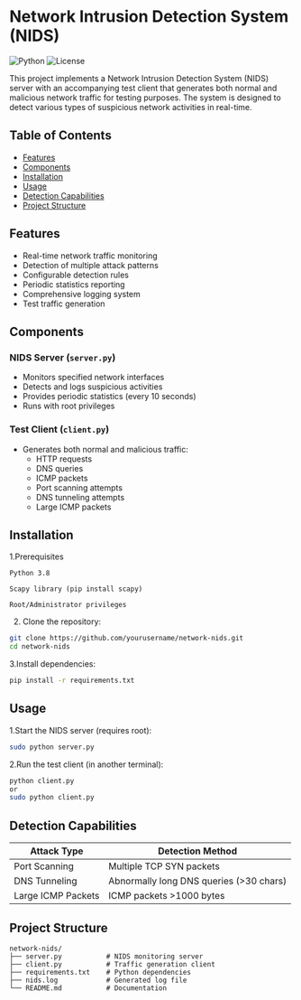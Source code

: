 # Network Intrusion Detection System (NIDS)

![Python](https://img.shields.io/badge/python-3.8+-blue.svg)
![License](https://img.shields.io/badge/license-MIT-green.svg)

This project implements a Network Intrusion Detection System (NIDS) server with an accompanying test client that generates both normal and malicious network traffic for testing purposes. The system is designed to detect various types of suspicious network activities in real-time.

## Table of Contents
- [Features](#features)
- [Components](#components)
- [Installation](#installation)
- [Usage](#usage)
- [Detection Capabilities](#detection-capabilities)
- [Project Structure](#project-structure)


## Features

- Real-time network traffic monitoring
- Detection of multiple attack patterns
- Configurable detection rules
- Periodic statistics reporting
- Comprehensive logging system
- Test traffic generation

## Components

### NIDS Server (`server.py`)
- Monitors specified network interfaces
- Detects and logs suspicious activities
- Provides periodic statistics (every 10 seconds)
- Runs with root privileges

### Test Client (`client.py`)
- Generates both normal and malicious traffic:
  - HTTP requests
  - DNS queries
  - ICMP packets
  - Port scanning attempts
  - DNS tunneling attempts
  - Large ICMP packets

## Installation

1.Prerequisites
```
Python 3.8

Scapy library (pip install scapy)

Root/Administrator privileges
```

2. Clone the repository:

```bash
git clone https://github.com/yourusername/network-nids.git
cd network-nids
```

3.Install dependencies:
```bash
pip install -r requirements.txt
```

## Usage

1.Start the NIDS server (requires root):
```bash
sudo python server.py
```

2.Run the test client (in another terminal):
```bash
python client.py
or
sudo python client.py
```


## Detection Capabilities
| Attack Type     | Detection Method     |
|---------|---------|
| Port Scanning | Multiple TCP SYN packets |
| DNS Tunneling | Abnormally long DNS queries (>30 chars) |
| Large ICMP Packets | ICMP packets >1000 bytes |



## Project Structure
```
network-nids/
├── server.py           # NIDS monitoring server
├── client.py           # Traffic generation client
├── requirements.txt    # Python dependencies
├── nids.log            # Generated log file
└── README.md           # Documentation
```